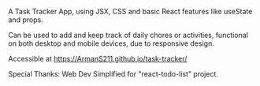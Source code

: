 A Task Tracker App, using JSX, CSS and basic React features like useState and props. 

Can be used to add and keep track of daily chores or activities, functional on both desktop and mobile devices, due to responsive design.

Accessible at https://ArmanS211.github.io/task-tracker/

Special Thanks: Web Dev Simplified for "react-todo-list" project. 
